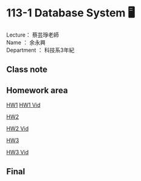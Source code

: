 # 113-1 Database System :desktop_computer:

Lecture： 蔡芸琤老師  
Name ： 余永興  
Department ： 科技系3年紀

## Class note
## Homework area
[HW1](https://github.com/ArielJunus/Database/tree/main/myprojectdb)
[HW1 Vid](https://youtu.be/eW8hcdbOzrw)

[HW2](https://github.com/ArielJunus/Database/tree/main/myprojectdb) 

[HW2 Vid](https://youtu.be/qWEGLuaXde8)

[HW3](https://github.com/ArielJunus/Database/tree/main/myprojectdb) 

[HW3 Vid](https://youtu.be/s701m5mxgY4)

## Final
